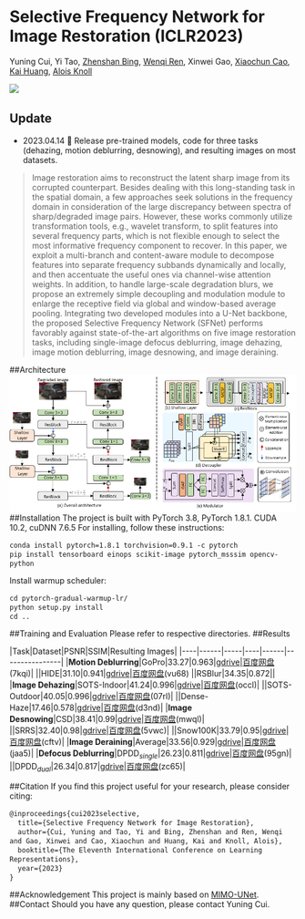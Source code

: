 # Selective Frequency Network for Image Restoration (ICLR2023)

Yuning Cui, Yi Tao, [Zhenshan Bing](https://scholar.google.com.hk/citations?user=eIz0XvMAAAAJ&hl=zh-CN&oi=ao), [Wenqi Ren](https://scholar.google.com.hk/citations?user=VwfgfR8AAAAJ&hl=zh-CN&oi=ao), Xinwei Gao, [Xiaochun Cao](https://scholar.google.com.hk/citations?user=PDgp6OkAAAAJ&hl=zh-CN&oi=ao), [Kai Huang](https://scholar.google.com.hk/citations?hl=zh-CN&user=70_wl8kAAAAJ), [Alois Knoll](https://scholar.google.com.hk/citations?user=-CA8QgwAAAAJ&hl=zh-CN&oi=ao)

[![](https://img.shields.io/badge/ICLR-Paper-blue.svg)](https://openreview.net/forum?id=tyZ1ChGZIKO)

## Update 
- 2023.04.14 	:tada: Release pre-trained models, code for three tasks (dehazing, motion deblurring, desnowing), and resulting images on most datasets.

>Image restoration aims to reconstruct the latent sharp image from its corrupted counterpart. Besides dealing with this long-standing task in the spatial domain, a few approaches seek solutions in the frequency domain in consideration of the large discrepancy between spectra of sharp/degraded image pairs. However, these works commonly utilize transformation tools, e.g., wavelet transform, to split features into several frequency parts, which is not flexible enough to select the most informative frequency component to recover. In this paper, we exploit a multi-branch and content-aware module to decompose features into separate frequency subbands dynamically and locally, and then accentuate the useful ones via channel-wise attention weights. In addition, to handle large-scale degradation blurs, we propose an extremely simple decoupling and modulation module to enlarge the receptive field via global and window-based average pooling. Integrating two developed modules into a U-Net backbone, the proposed Selective Frequency Network (SFNet) performs favorably against state-of-the-art algorithms on five image restoration tasks, including single-image defocus deblurring, image dehazing, image motion deblurring, image desnowing, and image deraining.

##Architecture
![avatar](figs\SFNet.png)
##Installation
The project is built with PyTorch 3.8, PyTorch 1.8.1. CUDA 10.2, cuDNN 7.6.5
For installing, follow these instructions:
~~~
conda install pytorch=1.8.1 torchvision=0.9.1 -c pytorch
pip install tensorboard einops scikit-image pytorch_msssim opencv-python
~~~
Install warmup scheduler:
~~~
cd pytorch-gradual-warmup-lr/
python setup.py install
cd ..
~~~
##Training and Evaluation
Please refer to respective directories.
##Results

|Task|Dataset|PSNR|SSIM|Resulting Images|
|----|------|-----|----|------|----------------|
|**Motion Deblurring**|GoPro|33.27|0.963|[gdrive](https://drive.google.com/file/d/1mVerQce1ZZFkKOj0Cbwyj49ZPWdHcO2z/view?usp=sharing)\|[百度网盘](链接：https://pan.baidu.com/s/1ZVHjcpVeZBZU13npEgWCCg?pwd=7kqi)(7kqi)|
||HIDE|31.10|0.941|[gdrive](https://drive.google.com/file/d/1T1ZBg2gfqRCmhjvYD6qrgOdv9ZY0abHk/view?usp=sharing)\|[百度网盘](https://pan.baidu.com/s/1GqGs_oGUbupQ1kSaMmSVGw?pwd=vu68)(vu68)
||RSBlur|34.35|0.872||
|**Image Dehazing**|SOTS-Indoor|41.24|0.996|[gdrive](https://drive.google.com/file/d/1d-IMbzp3N42dEP1IN-VphAT2Ok2dTH90/view?usp=sharing)\|[百度网盘](链接：https://pan.baidu.com/s/1ewi9VLbGnmDbQDyLeXgpuQ?pwd=occl)(occl)|
||SOTS-Outdoor|40.05|0.996|[gdrive](https://drive.google.com/file/d/1m_FTpMYBZBqN76VtEkp2VEKA7WpIL0hO/view?usp=sharing)\|[百度网盘](链接：https://pan.baidu.com/s/10e-pIhxwB-Nt1uWCjmgJzw?pwd=07rl)(07rl)|
||Dense-Haze|17.46|0.578|[gdrive](https://drive.google.com/file/d/1XfW0PzfxIEhI4GWMTvqOjxIsPE_syB0V/view?usp=sharing)\|[百度网盘](链接：https://pan.baidu.com/s/1AAsA5cKGz6tnIJMpeuU98A?pwd=d3nd)(d3nd)|
|**Image Desnowing**|CSD|38.41|0.99|[gdrive](https://drive.google.com/file/d/1zbqrLwCuvNjfOmER_mvBFbd7WGO9ciYH/view?usp=sharing)\|[百度网盘](链接：https://pan.baidu.com/s/1rM4ybZzXu62Ei7EzKYLWOg?pwd=mwql)(mwql)|
||SRRS|32.40|0.98|[gdrive](https://drive.google.com/file/d/1XbjtHg5frKTDtoAabCHdPRGV37_WJ_2C/view?usp=sharing)\|[百度网盘](链接：https://pan.baidu.com/s/1-Z6aL4OPB5bYAX4PK7Xkdg?pwd=5vwc)(5vwc)|
||Snow100K|33.79|0.95|[gdrive](https://drive.google.com/file/d/17MQpMn02-l2duiB4t6PEHDTahIeJgsKU/view?usp=sharing)\|[百度网盘](链接：https://pan.baidu.com/s/1cx65WtJFk5Pgf1Os5x_RPQ?pwd=cftv)(cftv)|
|**Image Deraining**|Average|33.56|0.929|[gdrive](https://drive.google.com/file/d/1QSSXEMs7Mc6U8e0rYpK7ik99Vs1RfojF/view?usp=sharing)\|[百度网盘](链接：https://pan.baidu.com/s/1IYdzzQlFX6ubTBga7EeGtA?pwd=jaa5)(jaa5)|
|**Defocus Deblurring**|DPDD<sub>*single*</sub>|26.23|0.811|[gdrive](https://drive.google.com/file/d/15ep5U--RRRPOwzb0rkd61NHz_8_poXDz/view?usp=sharing)\|[百度网盘](链接：https://pan.baidu.com/s/1jaDr4bY3FzoESsRgHjlJGw?pwd=95gn)(95gn)|
||DPDD<sub>*dual*</sub>|26.34|0.817|[gdrive](https://drive.google.com/file/d/10EvKjAtbVdwoPCPALQNnEKfy3ele79SK/view?usp=sharing)\|[百度网盘](https://pan.baidu.com/s/1x6ngjYKtktg5jHSqF-4Y3Q?pwd=zc65)(zc65)|
<!-- ||DPDD<sub>*dual*</sub>|26.34|0.817|gdrive\|百度网盘| -->
<!-- 
<details>
<summary><strong>Motion Deblurring</strong> (click to expand)</summary>
<pre>
</pre>
</details>

<details>
<summary><strong>Image Dehazing</strong> (click to expand)</summary>
<pre>
</pre>
</details>

<details>
<summary><strong>Image Desnowing</strong> (click to expand)</summary>
<pre>
</pre>
</details>

<details>
<summary><strong>Image Deraining</strong> (click to expand)</summary>
<pre>
</pre>
</details>

<details>
<summary><strong>Defocus Deraining</strong> (click to expand)</summary>
<pre>
</pre>
</details> -->

##Citation
If you find this project useful for your research, please consider citing:
~~~
@inproceedings{cui2023selective,
  title={Selective Frequency Network for Image Restoration},
  author={Cui, Yuning and Tao, Yi and Bing, Zhenshan and Ren, Wenqi and Gao, Xinwei and Cao, Xiaochun and Huang, Kai and Knoll, Alois},
  booktitle={The Eleventh International Conference on Learning Representations},
  year={2023}
}
~~~
##Acknowledgement
This project is mainly based on [MIMO-UNet](https://github.com/chosj95/MIMO-UNet).
##Contact
Should you have any question, please contact Yuning Cui.
